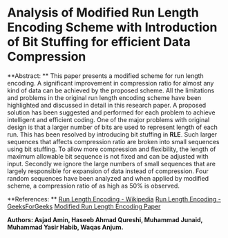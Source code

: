 # Analysis of Modified Run Length Encoding Scheme with Introduction of Bit Stuffing for efficient Data Compression

**Abstract: **
This paper presents a modified scheme for run length encoding. A significant improvement in compression ratio for almost any kind of data can be achieved by the proposed  scheme. All the limitations and problems in the original run length encoding scheme have been highlighted and discussed in detail in this research paper. A proposed solution has been suggested and performed for each problem to achieve intelligent  and  efficient  coding. One of the  major  problems with original design is that a larger number of bits are used to represent length of each run. This has been resolved by introducing bit stuffing in **RLE**. Such larger sequences that affects compression ratio are broken into small sequences using bit stuffing. To allow more compression and flexibility, the length of maximum allowable bit sequence is not fixed and can be adjusted with input. Secondly we ignore the large numbers of small sequences that are largely responsible for expansion of data instead of compression. Four random sequences have been analyzed and when applied by modified scheme, a compression ratio of as high as 50% is observed. 

**References: **
[Run Length Encoding - Wikipedia](http://en.wikipedia.org/wiki/Run-length_encoding)
[Run Length Encoding - GeeksForGeeks](http://www.geeksforgeeks.org/run-length-encoding/)
[Modified Run Length Encoding Paper](http://ieeexplore.ieee.org/stamp/stamp.jsp?arnumber=6148417)

**Authors: Asjad Amin, Haseeb Ahmad Qureshi, Muhammad Junaid, Muhammad Yasir Habib, Waqas Anjum.**
